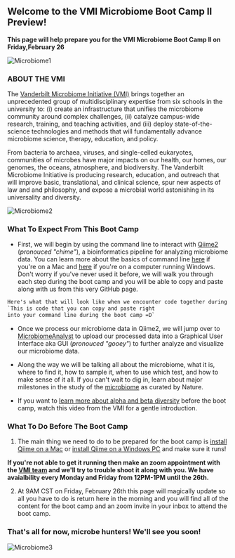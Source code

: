 ## Welcome to the VMI Microbiome Boot Camp II Preview!

**This page will help prepare you for the VMI Microbiome Boot Camp II on Friday,February 26**

![Microbiome1](https://media.nature.com/w700/magazine-assets/d41586-020-00193-3/d41586-020-00193-3_17582910.jpg)

### ABOUT THE VMI 

The [Vanderbilt Microbiome Initiative (VMI)](https://lab.vanderbilt.edu/microbiome/) brings together an unprecedented group of multidisciplinary expertise from six schools in the university to: (i) create an infrastructure that unifies the microbiome community around complex challenges, (ii) catalyze campus-wide research, training, and teaching activities, and (iii) deploy state-of-the-science technologies and methods that will fundamentally advance microbiome science, therapy, education, and policy.

From bacteria to archaea, viruses, and single-celled eukaryotes, communities of microbes have major impacts on our health, our homes, our genomes, the oceans, atmosphere, and biodiversity. The Vanderbilt Microbiome Initiative is producing research, education, and outreach that will improve basic, translational, and clinical science, spur new aspects of law and and philosophy, and expose a microbial world astonishing in its universality and diversity.

![Microbiome2](https://static01.nyt.com/images/2017/11/07/science/07BRODY/07BRODY-articleLarge.jpg?quality=75&auto=webp&disable=upscale)

### What To Expect From This Boot Camp

- First, we will begin by using the command line to interact with [Qiime2](https://qiime2.org/) (_pronouced "chime"_), a bioinformatics pipeline for analyzing microbiome data. You can learn more about the basics of command line [here](https://youtu.be/5XgBd6rjuDQ) if you're on a Mac and [here](https://youtu.be/MBBWVgE0ewk) if you're on a computer running Windows. Don't worry if you've never used it before, we will walk you through each step during the boot camp and you will be able to copy and paste along with us from this very GitHub page.

```markdown 
Here's what that will look like when we encounter code together during the boot camp:
`This is code that you can copy and paste right 
into your command line during the boot camp =D`
```
- Once we process our microbiome data in Qiime2, we will jump over to [MicrobiomeAnalyst](https://www.microbiomeanalyst.ca) to upload our processed data into a Graphical User Interface aka GUI (_pronouced "gooey"_) to further analyze and visualize our microbiome data. 

- Along the way we will be talking all about the microbiome, what it is, where to find it, how to sample it, when to use which test, and how to make sense of it all. If you can't wait to dig in, learn about major milestones in the study of the [microbiome](https://www.nature.com/immersive/d42859-019-00041-z/index.html?utm_source=twitter&utm_medium=social&utm_campaign=mile-humanmicrobiotaresearchintgutbrainaxis) as curated by Nature. 

- If you want to [learn more about alpha and beta diversity](https://youtu.be/CQaFT_vVQvw) before the boot camp, watch this video from the VMI for a gentle introduction. 

### What To Do Before The Boot Camp

1) The main thing we need to do to be prepared for the boot camp is [install Qiime on a Mac](https://youtu.be/1vRQ2MPRRpo) or [install Qiime on a Windows PC](https://youtu.be/b4l_wIJ1dwE) and make sure it runs! 

**If you're not able to get it running then make an zoom appointment with the [VMI team](mailto:robert.h.markowitz@vanderbilt.edu) and we'll try to trouble shoot it along with you. We have avaialbility every Monday and Friday from 12PM-1PM until the 26th.**

2) At 9AM CST on Friday, February 26th this page will magically update so all you have to do is return here in the morning and you will find all of the content for the boot camp and an zoom invite in your inbox to attend the boot camp.

### That's all for now, microbe hunters! We'll see you soon! 

![Microbiome3](https://media.nature.com/lw800/magazine-assets/d41586-020-00194-2/d41586-020-00194-2_17582908.jpg)





